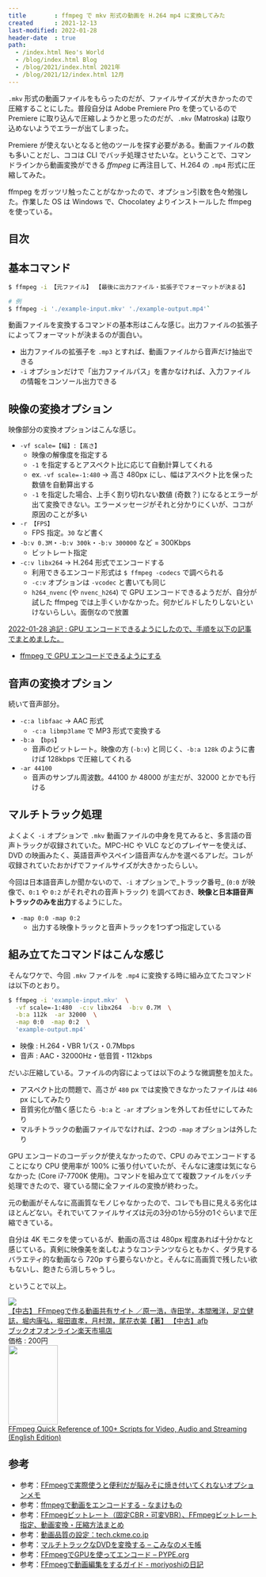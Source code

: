 ```yaml
---
title        : ffmpeg で mkv 形式の動画を H.264 mp4 に変換してみた
created      : 2021-12-13
last-modified: 2022-01-28
header-date  : true
path:
  - /index.html Neo's World
  - /blog/index.html Blog
  - /blog/2021/index.html 2021年
  - /blog/2021/12/index.html 12月
---
```


`.mkv` 形式の動画ファイルをもらったのだが、ファイルサイズが大きかったので圧縮することにした。普段自分は Adobe Premiere Pro を使っているので Premiere に取り込んで圧縮しようかと思ったのだが、`.mkv` (Matroska) は取り込めないようでエラーが出てしまった。

Premiere が使えないとなると他のツールを探す必要がある。動画ファイルの数も多いことだし、ココは CLI でバッチ処理させたいな。ということで、コマンドラインから動画変換ができる _ffmpeg_ に再注目して、H.264 の `.mp4` 形式に圧縮してみた。

ffmpeg をガッツリ触ったことがなかったので、オプション引数を色々勉強した。作業した OS は Windows で、Chocolatey よりインストールした ffmpeg を使っている。

## 目次

## 基本コマンド

```bash
$ ffmpeg -i 【元ファイル】 【最後に出力ファイル・拡張子でフォーマットが決まる】

# 例
$ ffmpeg -i './example-input.mkv' './example-output.mp4'`
```

動画ファイルを変換するコマンドの基本形はこんな感じ。出力ファイルの拡張子によってフォーマットが決まるのが面白い。

- 出力ファイルの拡張子を `.mp3` とすれば、動画ファイルから音声だけ抽出できる
- `-i` オプションだけで「出力ファイルパス」を書かなければ、入力ファイルの情報をコンソール出力できる

## 映像の変換オプション

映像部分の変換オプションはこんな感じ。

- `-vf scale=【幅】:【高さ】`
  - 映像の解像度を指定する
  - `-1` を指定するとアスペクト比に応じて自動計算してくれる
  - ex. `-vf scale=-1:480` → 高さ 480px にし、幅はアスペクト比を保った数値を自動算出する
  - `-1` を指定した場合、上手く割り切れない数値 (奇数？) になるとエラーが出て変換できない。エラーメッセージがそれと分かりにくいが、ココが原因のことが多い
- `-r 【FPS】`
  - FPS 指定。`30` など書く
- `-b:v 0.3M`・`-b:v 300k`・`-b:v 300000` など = 300Kbps
  - ビットレート指定
- `-c:v libx264` → H.264 形式でエンコードする
  - 利用できるエンコード形式は `$ ffmpeg -codecs` で調べられる
  - `-c:v` オプションは `-vcodec` と書いても同じ
  - `h264_nvenc` (や `nvenc_h264`) で GPU エンコードできるようだが、自分が試した ffmpeg では上手くいかなかった。何かビルドしたりしないといけないらしい。面倒なので放置

<ins class="ins-block">

2022-01-28 追記 : GPU エンコードできるようにしたので、手順を以下の記事でまとめました。

- [ffmpeg で GPU エンコードできるようにする](/blog/2022/01/28-01.html)

</ins>

## 音声の変換オプション

続いて音声部分。

- `-c:a libfaac` → AAC 形式
  - `-c:a libmp3lame` で MP3 形式で変換する
- `-b:a 【bps】`
  - 音声のビットレート。映像の方 (`-b:v`) と同じく、`-b:a 128k` のように書けば 128kbps で圧縮してくれる
- `-ar 44100`
  - 音声のサンプル周波数。44100 か 48000 が主だが、32000 とかでも行ける

## マルチトラック処理

よくよく `-i` オプションで `.mkv` 動画ファイルの中身を見てみると、多言語の音声トラックが収録されていた。MPC-HC や VLC などのプレイヤーを使えば、DVD の映画みたく、英語音声やスペイン語音声なんかを選べるアレだ。コレが収録されていたおかげでファイルサイズが大きかったらしい。

今回は日本語音声しか聞かないので、`-i` オプションで_トラック番号_ (`0:0` が映像で、`0:1` や `0:2` がそれぞれの音声トラック) を調べておき、**映像と日本語音声トラックのみを出力**するようにした。

- `-map 0:0 -map 0:2`
  - 出力する映像トラックと音声トラックを1つずつ指定している

## 組み立てたコマンドはこんな感じ

そんなワケで、今回 `.mkv` ファイルを `.mp4` に変換する時に組み立てたコマンドは以下のとおり。

```bash
$ ffmpeg -i 'example-input.mkv'  \
  -vf scale=-1:480  -c:v libx264  -b:v 0.7M  \
  -b:a 112k  -ar 32000  \
  -map 0:0  -map 0:2  \
  'example-output.mp4'
```

- 映像 : H.264・VBR 1パス・0.7Mbps
- 音声 : AAC・32000Hz・低音質・112kbps

だいぶ圧縮している。ファイルの内容によっては以下のような微調整を加えた。

- アスペクト比の問題で、高さが `480` px では変換できなかったファイルは `486` px にしてみたり
- 音質劣化が酷く感じたら `-b:a` と `-ar` オプションを外してお任せにしてみたり
- マルチトラックの動画ファイルでなければ、2つの `-map` オプションは外したり

GPU エンコードのコーデックが使えなかったので、CPU のみでエンコードすることになり CPU 使用率が 100% に張り付いていたが、そんなに速度は気にならなかった (Core i7-7700K 使用)。コマンドを組み立てて複数ファイルをバッチ処理できたので、寝ている間に全ファイルの変換が終わった。

元の動画がそんなに高画質なモノじゃなかったので、コレでも目に見える劣化はほとんどない。それでいてファイルサイズは元の3分の1から5分の1ぐらいまで圧縮できている。

自分は 4K モニタを使っているが、動画の高さは 480px 程度あれば十分かなと感じている。真剣に映像美を楽しむようなコンテンツならともかく、ダラ見するバラエティ的な動画なら 720p すら要らないかと。そんなに高画質で残したい欲もないし、飽きたら消しちゃうし。

ということで以上。

<div class="ad-rakuten">
  <div class="ad-rakuten-image">
    <a href="https://hb.afl.rakuten.co.jp/hgc/g00rc682.waxyceda.g00rc682.waxyd8cb/?pc=https%3A%2F%2Fitem.rakuten.co.jp%2Fbookoffonline%2F0015764102%2F&amp;m=http%3A%2F%2Fm.rakuten.co.jp%2Fbookoffonline%2Fi%2F11364802%2F">
      <img src="https://thumbnail.image.rakuten.co.jp/@0_mall/bookoffonline/cabinet/2028/0015764102l.jpg?_ex=128x128">
    </a>
  </div>
  <div class="ad-rakuten-info">
    <div class="ad-rakuten-title">
      <a href="https://hb.afl.rakuten.co.jp/hgc/g00rc682.waxyceda.g00rc682.waxyd8cb/?pc=https%3A%2F%2Fitem.rakuten.co.jp%2Fbookoffonline%2F0015764102%2F&amp;m=http%3A%2F%2Fm.rakuten.co.jp%2Fbookoffonline%2Fi%2F11364802%2F">【中古】 FFmpegで作る動画共有サイト ／原一浩，寺田学，本間雅洋，足立健誌，堀内康弘，堀田直孝，月村潤，尾花衣美【著】 【中古】afb</a>
    </div>
    <div class="ad-rakuten-shop">
      <a href="https://hb.afl.rakuten.co.jp/hgc/g00rc682.waxyceda.g00rc682.waxyd8cb/?pc=https%3A%2F%2Fwww.rakuten.co.jp%2Fbookoffonline%2F&amp;m=http%3A%2F%2Fm.rakuten.co.jp%2Fbookoffonline%2F">ブックオフオンライン楽天市場店</a>
    </div>
    <div class="ad-rakuten-price">価格 : 200円</div>
  </div>
</div>

<div class="ad-amazon">
  <div class="ad-amazon-image">
    <a href="https://www.amazon.co.jp/dp/B0876F9B27?tag=neos21-22&amp;linkCode=osi&amp;th=1&amp;psc=1">
      <img src="https://m.media-amazon.com/images/I/41+oetVjizL._SL160_.jpg" width="100" height="160">
    </a>
  </div>
  <div class="ad-amazon-info">
    <div class="ad-amazon-title">
      <a href="https://www.amazon.co.jp/dp/B0876F9B27?tag=neos21-22&amp;linkCode=osi&amp;th=1&amp;psc=1">FFmpeg Quick Reference of 100+ Scripts for Video, Audio and Streaming (English Edition)</a>
    </div>
  </div>
</div>

## 参考

- 参考：[FFmpegで実際使うと便利だが脳みそに焼き付いてくれないオプションメモ](https://blog.katsubemakito.net/macos/ffmpeg)
- 参考：[ffmpegで動画をエンコードする - なまけもの](https://simple.hatenablog.jp/entry/ffmpeg-Encoding)
- 参考：[FFmpegビットレート（固定CBR・可変VBR）、FFmpegビットレート指定、動画変換・圧縮方法まとめ](https://jp.videoproc.com/edit-convert/ffmpeg-bitrate.htm)
- 参考：[動画品質の設定：tech.ckme.co.jp](https://tech.ckme.co.jp/ffmpeg_vquality.shtml)
- 参考：[マルチトラックなDVDを変換する – こみなのメモ帳](https://www.komina.info/archives/402)
- 参考：[FFmpegでGPUを使ってエンコード – PYPE.org](https://pype.org/encode-using-gpu-with-ffmpeg/)
- 参考：[FFmpegで動画編集をするガイド - moriyoshiの日記](https://moriyoshi.hatenablog.com/entry/2015/12/17/224127)
